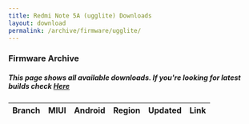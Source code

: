 ```yaml
---
title: Redmi Note 5A (ugglite) Downloads
layout: download
permalink: /archive/firmware/ugglite/
---
```


### Firmware Archive
##### This page shows all available downloads. If you're looking for latest builds check [Here](/firmware/ugglite/)


<div class="table-responsive-md" style="margin-top: 25px;">
<table id="firmware" class="compact table table-striped table-hover table-sm">
    <thead class="thead-dark">
        <tr>
            <th>Branch</th>
            <th>MIUI</th>
            <th>Android</th>
            <th>Region</th>
            <th>Updated</th>
            <th>Link</th>
        </tr>
    </thead>
    <script>loadFirmwareDownloads('ugglite', 'full')</script>
</table>
</div>
